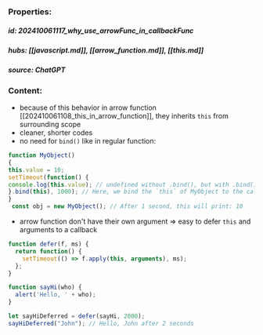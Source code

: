 ### Properties:


##### id: 202410061117_why_use_arrowFunc_in_callbackFunc
##### hubs: [[javascript.md]], [[arrow_function.md]], [[this.md]]
##### source: ChatGPT


### Content:

- because of this behavior in arrow function [[202410061108_this_in_arrow_function]], they inherits ``this`` from surrounding scope
- cleaner, shorter codes
- no need for ``bind()`` like in regular function:
```JavaScript
function MyObject() 
{ 
this.value = 10;
setTimeout(function() {
console.log(this.value); // undefined without .bind(), but with .bind() it works
}.bind(this), 1000); // Here, we bind the `this` of MyObject to the callback function
}
 const obj = new MyObject(); // After 1 second, this will print: 10
```
- arrow function don't have their own argument => easy to defer ``this`` and arguments to a callback
```javascript
function defer(f, ms) {
  return function() {
    setTimeout(() => f.apply(this, arguments), ms);
  };
}

function sayHi(who) {
  alert('Hello, ' + who);
}

let sayHiDeferred = defer(sayHi, 2000);
sayHiDeferred("John"); // Hello, John after 2 seconds
```
